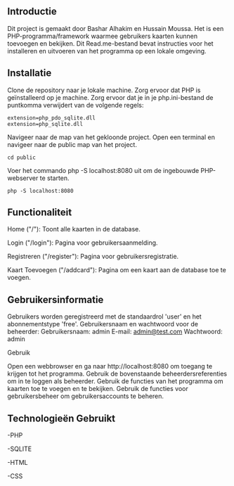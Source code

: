 
## Introductie

Dit project is gemaakt door Bashar Alhakim en Hussain Moussa. Het is een PHP-programma/framework waarmee gebruikers kaarten kunnen toevoegen en bekijken. Dit Read.me-bestand bevat instructies voor het installeren en uitvoeren van het programma op een lokale omgeving.

## Installatie

Clone de repository naar je lokale machine.
Zorg ervoor dat PHP is geïnstalleerd op je machine.
Zorg ervoor dat je in je php.ini-bestand de puntkomma verwijdert van de volgende regels:
```
extension=php_pdo_sqlite.dll
extension=php_sqlite.dll
```
Navigeer naar de map van het gekloonde project.
Open een terminal en navigeer naar de public map van het project.
```
cd public
```
Voer het commando php -S localhost:8080 uit om de ingebouwde PHP-webserver te starten.
```
php -S localhost:8080
```

## Functionaliteit
Home ("/"): Toont alle kaarten in de database.

Login ("/login"): Pagina voor gebruikersaanmelding.

Registreren ("/register"): Pagina voor gebruikersregistratie.

Kaart Toevoegen ("/addcard"): Pagina om een kaart aan de database toe te voegen.

## Gebruikersinformatie

Gebruikers worden geregistreerd met de standaardrol 'user' en het abonnementstype 'free'.
Gebruikersnaam en wachtwoord voor de beheerder:
Gebruikersnaam: admin
E-mail: admin@test.com
Wachtwoord: admin

Gebruik

Open een webbrowser en ga naar http://localhost:8080 om toegang te krijgen tot het programma.
Gebruik de bovenstaande beheerdersreferenties om in te loggen als beheerder.
Gebruik de functies van het programma om kaarten toe te voegen en te bekijken.
Gebruik de functies voor gebruikersbeheer om gebruikersaccounts te beheren.

## Technologieën Gebruikt

-PHP

-SQLITE

-HTML

-CSS

